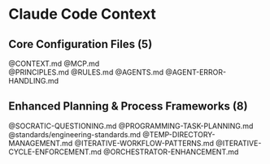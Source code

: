 # Claude Code Context

## Core Configuration Files (5)
@CONTEXT.md
@MCP.md  
@PRINCIPLES.md
@RULES.md
@AGENTS.md
@AGENT-ERROR-HANDLING.md

## Enhanced Planning & Process Frameworks (8)
@SOCRATIC-QUESTIONING.md
@PROGRAMMING-TASK-PLANNING.md  
@standards/engineering-standards.md
@TEMP-DIRECTORY-MANAGEMENT.md
@ITERATIVE-WORKFLOW-PATTERNS.md
@ITERATIVE-CYCLE-ENFORCEMENT.md
@ORCHESTRATOR-ENHANCEMENT.md